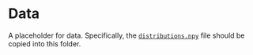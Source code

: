 # Data

A placeholder for data. Specifically, the [`distributions.npy`](https://drive.google.com/open?id=1xkUwjnl2rBNfPOk2Tw6eVDhES2Fj45Ll)
file should be copied into this folder.
